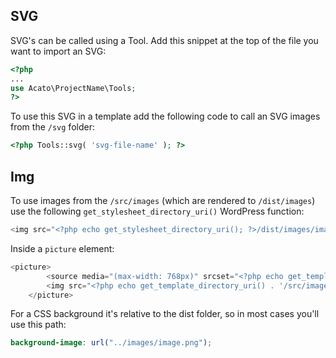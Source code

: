## SVG

SVG's can be called using a Tool. Add this snippet at the top of the file you want to import an SVG:

```php
<?php
...
use Acato\ProjectName\Tools;
?>
```

To use this SVG in a template add the following code to call an SVG images from the `/svg` folder:

```php
<?php Tools::svg( 'svg-file-name' ); ?>
```

## Img

To use images from the `/src/images` (which are rendered to `/dist/images`) use the following `get_stylesheet_directory_uri()` WordPress function:

```php
<img src="<?php echo get_stylesheet_directory_uri(); ?>/dist/images/image.png" alt="" />
```

Inside a `picture` element:

```php
<picture>
		<source media="(max-width: 768px)" srcset="<?php echo get_template_directory_uri() . '/src/images/material-single/single-material-hero-mobile.png'; ?>" />
		<img src="<?php echo get_template_directory_uri() . '/src/images/material-single/single-material-hero-mobile.png'; ?>" alt="" />
	</picture>
```

For a CSS background it's relative to the dist folder, so in most cases you'll use this path:

```scss
background-image: url("../images/image.png");
```
